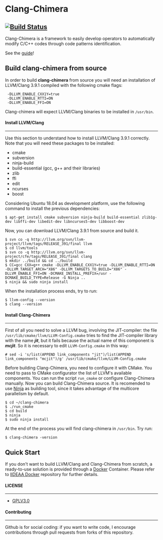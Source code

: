 # Clang-Chimera
[![Build Status](https://travis-ci.org/andreaaletto/clang-chimera.svg?branch=master)](https://travis-ci.org/andreaaletto/clang-chimera)
------------
Clang-Chimera is a framework to easily develop operators to automatically modify C/C++ codes through code patterns identification.

See the [guide](doc/guide/guide.pdf)!

## Build clang-chimera from source

In order to build **clang-chimera** from source you will need an installation of LLVM/Clang 3.9.1 compiled with the following cmake flags:
```
 -DLLVM_ENABLE_CXX1Y=true 
 -DLLVM_ENABLE_RTTI=ON
 -DLLVM_ENABLE_FFI=ON 
```

Clang-chimera will expect LLVM/Clang binaries to be installed in ```/usr/bin```.

#### Install LLVM/Clang
------------
Use this section to understand how to install LLVM/Clang 3.9.1 correctly. Note that you will need these packages to be installed:
* cmake
* subversion
* ninja-build
* build-essential (gcc, g++ and their libraries)
* zlib
* ffi
* edit
* ncurses
* boost

Considering Ubuntu  18.04 as development platform, use the following command to install the previous dependencies:
```
$ apt-get install cmake subversion ninja-build build-essential zlib1g-dev libffi-dev libedit-dev libncurses5-dev libboost-dev
```
Now, you can download LLVM/Clang 3.9.1 from source and build it.
```
$ svn co -q http://llvm.org/svn/llvm-project/llvm/tags/RELEASE_391/final llvm
$ cd llvm/tools
$ svn co -q http://llvm.org/svn/llvm-project/cfe/tags/RELEASE_391/final clang
$ mkdir ../build && cd ../build
$ CC=gcc CXX=g++ cmake -DLLVM_ENABLE_CXX1Y=true -DLLVM_ENABLE_RTTI=ON -DLLVM_TARGET_ARCH="X86" -DLLVM_TARGETS_TO_BUILD="X86" -DLLVM_ENABLE_FFI=ON -DCMAKE_INSTALL_PREFIX=/usr -DCMAKE_BUILD_TYPE=Release -G Ninja ..
$ ninja && sudo ninja install
```

When the installation process ends, try to run:
```
$ llvm-config --version
$ clang --version
```

#### Install Clang-Chimera
------------
First of all you need to solve a LLVM bug, involving the JIT-compiler: the file ```/usr/lib/cmake/llvm/LLVM-Config.cmake``` tries to find the JIT-compiler library with the name ***jit***, but it fails because the actual name of this component is ***mcjit***. So it is necessary to edit ```LLVM-Config.cmake``` in this way:
``` 
# sed -i 's/list(APPEND link_components "jit")/list(APPEND link_components "mcjit")/g' /usr/lib/cmake/llvm/LLVM-Config.cmake
``` 
Before building Clang-Chimera, you need to configure it with CMake. You need to pass to CMake configurator the list of LLVM's available components. You can run the script ```run_cmake``` or configure Clang-Chimera manually. 
Now you can build Clang-Chimera source. It is recomended to use [Ninja](https://ninja-build.org/) as building tool, since it takes advantage of the multicore parallelism by default. 
``` 
$ cd ~/clang-chimera 
$ ./run_cmake
$ cd build
$ ninja
$ sudo ninja install
``` 
At the end of the process you will find clang-chimera in ```/usr/bin```. Try run:
``` 
$ clang-chimera -version
``` 

## Quick Start
If you don't want to build LLVM/Clang and Clang-Chimera from scratch, a ready-to-use solution is provided through a [Docker](https://www.docker.com/) Container. Please refer to [IIDEAA Docker](https://github.com/andreaaletto/iideaa-docker) repository for further details.

#### LICENSE
--------

* [GPLV3.0](https://www.gnu.org/licenses/licenses.html)

#### Contributing
----------

Github is for social coding: if you want to write code, I encourage contributions through pull requests from forks of this repository. 
